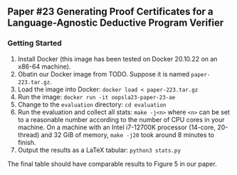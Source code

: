 Paper #23 Generating Proof Certificates for a Language-Agnostic Deductive Program Verifier
---

### Getting Started
1. Install Docker (this image has been tested on Docker 20.10.22 on an x86-64 machine).
2. Obatin our Docker image from TODO. Suppose it is named `paper-223.tar.gz`.
3. Load the image into Docker: `docker load < paper-223.tar.gz`
4. Run the image: `docker run -it oopsla23-paper-23-ae`
5. Change to the `evaluation` directory: `cd evaluation`
6. Run the evaluation and collect all stats: `make -j<n>` where `<n>` can be set to a reasonable number according to the number of CPU cores in your machine.
   On a machine with an Intel i7-12700K processor (14-core, 20-thread) and 32 GiB of memory, `make -j20` took around 8 minutes to finish.
7. Output the results as a LaTeX tabular: `python3 stats.py`

The final table should have comparable results to Figure 5 in our paper.
